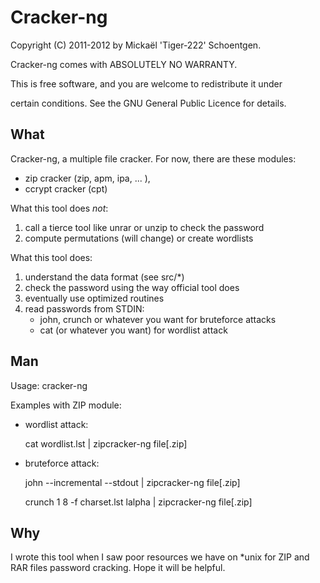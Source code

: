 
Cracker-ng
==========

Copyright (C) 2011-2012 by Mickaël 'Tiger-222' Schoentgen.
 
Cracker-ng comes with ABSOLUTELY NO WARRANTY.

This is free software, and you are welcome to redistribute it under 

certain conditions. See the GNU General Public Licence for details.


What
----

Cracker-ng, a multiple file cracker.
For now, there are these modules:

* zip cracker (zip, apm, ipa, ... ),
* ccrypt cracker (cpt)

What this tool does _not_:

1. call a tierce tool like unrar or unzip to check the password
2. compute permutations (will change) or create wordlists

What this tool does:

1. understand the data format (see src/*)
2. check the password using the way official tool does
3. eventually use optimized routines
4. read passwords from STDIN:
	- john, crunch or whatever you want for bruteforce attacks
	- cat (or whatever you want) for wordlist attack


Man
---

Usage: <module>cracker-ng <file>

Examples with ZIP module:

- wordlist attack:

	cat wordlist.lst | zipcracker-ng file[.zip]

- bruteforce attack:

	john --incremental --stdout | zipcracker-ng file[.zip]
	
	crunch 1 8 -f charset.lst lalpha | zipcracker-ng file[.zip]


Why
---

I wrote this tool when I saw poor resources we have on *unix for ZIP and
RAR files password cracking. Hope it will be helpful.
